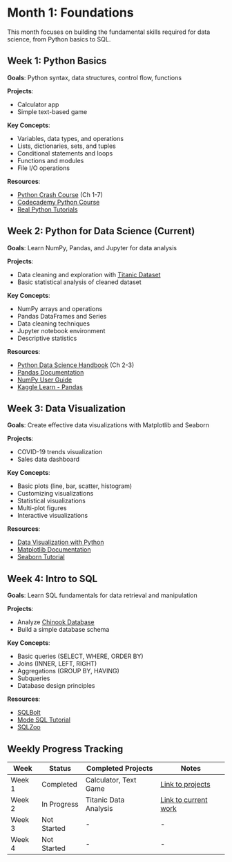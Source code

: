 # Month 1: Foundations

This month focuses on building the fundamental skills required for data science, from Python basics to SQL.

## Week 1: Python Basics

**Goals**: Python syntax, data structures, control flow, functions

**Projects**:
- Calculator app
- Simple text-based game

**Key Concepts**:
- Variables, data types, and operations
- Lists, dictionaries, sets, and tuples
- Conditional statements and loops
- Functions and modules
- File I/O operations

**Resources**:
- [Python Crash Course](https://nostarch.com/python-crash-course-3rd-edition) (Ch 1-7)
- [Codecademy Python Course](https://codecademy.com/learn/learn-python-3)
- [Real Python Tutorials](https://realpython.com/)

## Week 2: Python for Data Science (Current)

**Goals**: Learn NumPy, Pandas, and Jupyter for data analysis

**Projects**:
- Data cleaning and exploration with [Titanic Dataset](https://www.kaggle.com/c/titanic/data)
- Basic statistical analysis of cleaned dataset

**Key Concepts**:
- NumPy arrays and operations
- Pandas DataFrames and Series
- Data cleaning techniques
- Jupyter notebook environment
- Descriptive statistics

**Resources**:
- [Python Data Science Handbook](https://jakevdp.github.io/PythonDataScienceHandbook/) (Ch 2-3)
- [Pandas Documentation](https://pandas.pydata.org/docs/)
- [NumPy User Guide](https://numpy.org/doc/stable/user/index.html)
- [Kaggle Learn - Pandas](https://www.kaggle.com/learn/pandas)

## Week 3: Data Visualization

**Goals**: Create effective data visualizations with Matplotlib and Seaborn

**Projects**:
- COVID-19 trends visualization
- Sales data dashboard

**Key Concepts**:
- Basic plots (line, bar, scatter, histogram)
- Customizing visualizations
- Statistical visualizations
- Multi-plot figures
- Interactive visualizations

**Resources**:
- [Data Visualization with Python](https://www.coursera.org/specializations/data-visualization)
- [Matplotlib Documentation](https://matplotlib.org/stable/tutorials/index.html)
- [Seaborn Tutorial](https://seaborn.pydata.org/tutorial.html)

## Week 4: Intro to SQL

**Goals**: Learn SQL fundamentals for data retrieval and manipulation

**Projects**:
- Analyze [Chinook Database](https://github.com/lerocha/chinook-database)
- Build a simple database schema

**Key Concepts**:
- Basic queries (SELECT, WHERE, ORDER BY)
- Joins (INNER, LEFT, RIGHT)
- Aggregations (GROUP BY, HAVING)
- Subqueries
- Database design principles

**Resources**:
- [SQLBolt](https://sqlbolt.com/)
- [Mode SQL Tutorial](https://mode.com/sql-tutorial/)
- [SQLZoo](https://sqlzoo.net/)

## Weekly Progress Tracking

| Week | Status | Completed Projects | Notes |
|------|--------|-------------------|-------|
| Week 1 | Completed | Calculator, Text Game | [Link to projects](/Month_1/Week_1/) |
| Week 2 | In Progress | Titanic Data Analysis | [Link to current work](/Month_1/Week_2/) |
| Week 3 | Not Started | - | - |
| Week 4 | Not Started | - | - |
